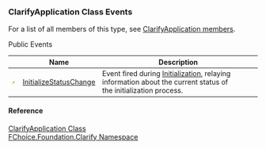 ﻿### ClarifyApplication Class Events

For a list of all members of this type, see [ClarifyApplication members](fcSDK~FChoice.Foundation.Clarify.ClarifyApplication_members.md).

Public Events

|   | Name | Description |
| --- | --- | --- |
| ![Public Event](dotnetimages/publicEvent.png) | [InitializeStatusChange](fcSDK~FChoice.Foundation.Clarify.ClarifyApplication~InitializeStatusChange_EV.md) | Event fired during [Initialization](fcSDK~FChoice.Foundation.Clarify.ClarifyApplication~Initialize.md), relaying information about the current status of the initialization process.   |

#### Reference

[ClarifyApplication Class](fcSDK~FChoice.Foundation.Clarify.ClarifyApplication.md)  
[FChoice.Foundation.Clarify Namespace](fcSDK~FChoice.Foundation.Clarify_namespace.md)